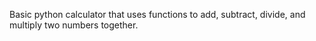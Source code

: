 Basic python calculator that uses functions to add, subtract, divide, and multiply two numbers together.
